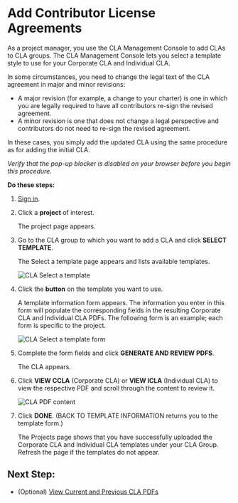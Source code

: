 # Add Contributor License Agreements

As a project manager, you use the CLA Management Console to add CLAs to CLA groups. The CLA Management Console lets you select a template style to use for your Corporate CLA and Individual CLA.

In some circumstances, you need to change the legal text of the CLA agreement in major and minor revisions:

* A major revision \(for example, a change to your charter\) is one in which you are legally required to have all contributors re-sign the revised agreement.
* A minor revision is one that does not change a legal perspective and contributors do not need to re-sign the revised agreement.

In these cases, you simply add the updated CLA using the same procedure as for adding the initial CLA.

_Verify that the pop-up blocker is disabled on your browser before you begin this procedure._

**Do these steps:**

1. [Sign in](sign-in-to-the-cla-management-console.md).
2. Click a **project** of interest.

   The project page appears.

3. Go to the CLA group to which you want to add a CLA and click **SELECT TEMPLATE**.

   The Select a template page appears and lists available templates.

   ​![CLA Select a template](https://firebasestorage.googleapis.com/v0/b/gitbook-28427.appspot.com/o/assets%2F-LuWIT3NfRhMt-F50U5n%2F-LucMNLTrDe3LcRjxfBK%2F-LucMO637VZoPBg6b7MM%2Fcla-select-a-template-page.png?generation=1574782735696978&alt=media)​

4. Click the **button** on the template you want to use.

   A template information form appears. The information you enter in this form will populate the corresponding fields in the resulting Corporate CLA and Individual CLA PDFs. The following form is an example; each form is specific to the project.

   ​![CLA Select a template form](https://firebasestorage.googleapis.com/v0/b/gitbook-28427.appspot.com/o/assets%2F-LuWIT3NfRhMt-F50U5n%2F-LucMNLTrDe3LcRjxfBK%2F-LucMO65MBjSITP3eKEE%2Fcla-select-a-template-form.png?generation=1574782735697243&alt=media)​

5. Complete the form fields and click **GENERATE AND REVIEW PDFS**.

   The CLA appears.

6. Click **VIEW CCLA** \(Corporate CLA\) or **VIEW ICLA** \(Individual CLA\) to view the respective PDF and scroll through the content to review it.

   ​![CLA PDF content](https://firebasestorage.googleapis.com/v0/b/gitbook-28427.appspot.com/o/assets%2F-LuWIT3NfRhMt-F50U5n%2F-LucMNLTrDe3LcRjxfBK%2F-LucMO674b7gXr_e2tGr%2Fcla-pdf-content.png?generation=1574782735722280&alt=media)​

7. Click **DONE**. \(BACK TO TEMPLATE INFORMATION returns you to the template form.\)

   The Projects page shows that you have successfully uploaded the Corporate CLA and Individual CLA templates under your CLA Group. Refresh the page if the templates do not appear.

## Next Step: <a id="next-step"></a>

* \(Optional\) [View Current and Previous CLA PDFs](view-current-and-previous-cla-pdfs.md)

